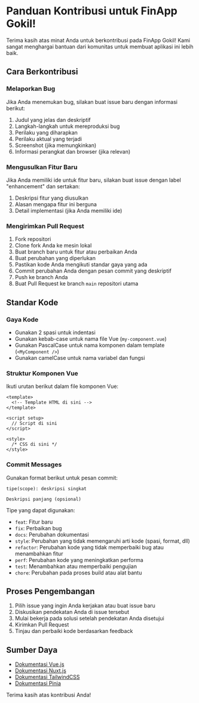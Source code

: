 # Panduan Kontribusi untuk FinApp Gokil!

Terima kasih atas minat Anda untuk berkontribusi pada FinApp Gokil! Kami sangat menghargai bantuan dari komunitas untuk membuat aplikasi ini lebih baik.

## Cara Berkontribusi

### Melaporkan Bug

Jika Anda menemukan bug, silakan buat issue baru dengan informasi berikut:

1. Judul yang jelas dan deskriptif
2. Langkah-langkah untuk mereproduksi bug
3. Perilaku yang diharapkan
4. Perilaku aktual yang terjadi
5. Screenshot (jika memungkinkan)
6. Informasi perangkat dan browser (jika relevan)

### Mengusulkan Fitur Baru

Jika Anda memiliki ide untuk fitur baru, silakan buat issue dengan label "enhancement" dan sertakan:

1. Deskripsi fitur yang diusulkan
2. Alasan mengapa fitur ini berguna
3. Detail implementasi (jika Anda memiliki ide)

### Mengirimkan Pull Request

1. Fork repositori
2. Clone fork Anda ke mesin lokal
3. Buat branch baru untuk fitur atau perbaikan Anda
4. Buat perubahan yang diperlukan
5. Pastikan kode Anda mengikuti standar gaya yang ada
6. Commit perubahan Anda dengan pesan commit yang deskriptif
7. Push ke branch Anda
8. Buat Pull Request ke branch `main` repositori utama

## Standar Kode

### Gaya Kode

- Gunakan 2 spasi untuk indentasi
- Gunakan kebab-case untuk nama file Vue (`my-component.vue`)
- Gunakan PascalCase untuk nama komponen dalam template (`<MyComponent />`)
- Gunakan camelCase untuk nama variabel dan fungsi

### Struktur Komponen Vue

Ikuti urutan berikut dalam file komponen Vue:

```vue
<template>
  <!-- Template HTML di sini -->
</template>

<script setup>
  // Script di sini
</script>

<style>
  /* CSS di sini */
</style>
```

### Commit Messages

Gunakan format berikut untuk pesan commit:

```
tipe(scope): deskripsi singkat

Deskripsi panjang (opsional)
```

Tipe yang dapat digunakan:
- `feat`: Fitur baru
- `fix`: Perbaikan bug
- `docs`: Perubahan dokumentasi
- `style`: Perubahan yang tidak memengaruhi arti kode (spasi, format, dll)
- `refactor`: Perubahan kode yang tidak memperbaiki bug atau menambahkan fitur
- `perf`: Perubahan kode yang meningkatkan performa
- `test`: Menambahkan atau memperbaiki pengujian
- `chore`: Perubahan pada proses build atau alat bantu

## Proses Pengembangan

1. Pilih issue yang ingin Anda kerjakan atau buat issue baru
2. Diskusikan pendekatan Anda di issue tersebut
3. Mulai bekerja pada solusi setelah pendekatan Anda disetujui
4. Kirimkan Pull Request
5. Tinjau dan perbaiki kode berdasarkan feedback

## Sumber Daya

- [Dokumentasi Vue.js](https://vuejs.org/)
- [Dokumentasi Nuxt.js](https://nuxt.com/)
- [Dokumentasi TailwindCSS](https://tailwindcss.com/)
- [Dokumentasi Pinia](https://pinia.vuejs.org/)

Terima kasih atas kontribusi Anda!